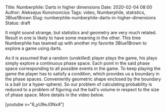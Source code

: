 Title: Numberphile: Darts in higher dimensions
Date: 2020-02-04 08:00
Author: Aleksejus Kononovicius
Tags: video, Numberphile, statistics, 3Blue1Brown
Slug: numberphile-numberphile-darts-in-higher-dimensions
Status: draft

It might sound strange, but statistics and geometry are very much related.
Result in one is likely to have some meaning in the other. This time Numberphile
has teamed up with another my favorite 3Blue1Brown to explore a game using
darts.

As it is assumed that a random (unskilled) player plays the game, his plays
simply explore a continuous phase space. Each point in the said phase space
corresponding to all possible events in the game. To keep playing the game the
player has to satisfy a condition, which provides us a boundary in the phase
spaces. Conveniently geometric shape enclosed by the boundary is a ball (or a
hyper-sphere). So our problem of calculating probability is reduced to a problem
of figuring out the ball's volume in respect to the size of phase space. More
details in the video below.

[youtube v="6_yU9eJ0NxA"]
